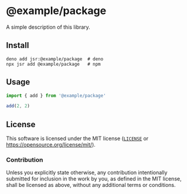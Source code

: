 # @example/package

A simple description of this library.

## Install
```shell
deno add jsr:@example/package  # deno
npx jsr add @example/package   # npm
```

## Usage
```ts
import { add } from '@example/package'

add(2, 2)
```

## License

This software is licensed under the MIT license ([`LICENSE`](./LICENSE) or
<https://opensource.org/license/mit/>).

### Contribution

Unless you explicitly state otherwise, any contribution intentionally submitted
for inclusion in the work by you, as defined in the MIT license, shall be
licensed as above, without any additional terms or conditions.
